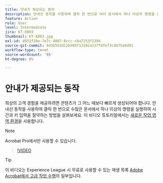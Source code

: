 ```yaml
---
title: 안내가 제공되는 동작
description: 안내선 동작을 사용하여 클릭 한 번으로 여러 문서에서 하나 이상의 명령을 실행하는 방법을 알아봅니다
feature: Action
role: User
level: Intermediate
jira: KT-6803
thumbnail: KT-6803.jpg
exl-id: d932f20e-7e7c-4087-8ccc-cba7253f1394
source-git-commit: 4d3b553d12b569f13282a137fdfef3cd475a0d91
workflow-type: tm+mt
source-wordcount: '95'
ht-degree: 0%

---
```


# 안내가 제공되는 동작

최상의 고객 경험을 제공하려면 콘텐츠가 그 어느 때보다 빠르게 생성되어야 합니다. 안내선 동작을 사용하여 클릭 한 번으로 수많은 문서에서 하나 이상의 명령을 실행하여 시간과 키 입력을 절약하는 방법을 살펴보세요. 이 비디오 튜토리얼에서는 [새로운 작업 영역 환경](../getting-started/new-workspace.md)을 사용합니다.

>[!NOTE]
>
>Acrobat Pro에서만 사용할 수 있습니다.

>[!VIDEO](https://video.tv.adobe.com/v/3433138?quality=12&learn=on&hidetitle=true)

>[!TIP]
>
>이 비디오는 Experience League 시 무료로 사용할 수 있는 재생 목록 [Adobe Acrobat에서 고급 작업 수행](https://experienceleague.adobe.com/en/playlists/acrobat-peform-advanced-tasks)의 일부입니다.
